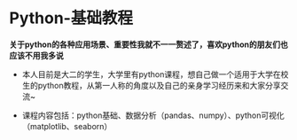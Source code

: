 # Python-基础教程
**关于python的各种应用场景、重要性我就不一一赘述了，喜欢python的朋友们也应该不用我多说**
- 本人目前是大二的学生，大学里有python课程，想自己做一个适用于大学在校生的python教程，从第一人称的角度以及自己的亲身学习经历来和大家分享交流~

+ 课程内容包括：python基础、数据分析（pandas、numpy）、python可视化（matplotlib、seaborn）
